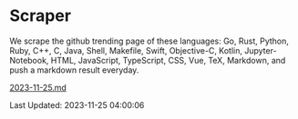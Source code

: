 # Scraper

We scrape the github trending page of these languages: Go, Rust, Python, Ruby, C++, C, Java, Shell, Makefile, Swift, Objective-C, Kotlin, Jupyter-Notebook, HTML, JavaScript, TypeScript, CSS, Vue, TeX, Markdown, and push a markdown result everyday.

[2023-11-25.md](https://github.com/yangwenmai/github-trending-backup/blob/master/2023-11-25.md)

Last Updated: 2023-11-25 04:00:06